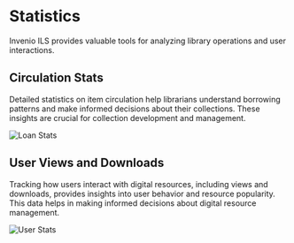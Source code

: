 # Statistics

Invenio ILS provides valuable tools for analyzing library operations and user interactions.

## Circulation Stats

Detailed statistics on item circulation help librarians understand borrowing patterns and make informed decisions about their collections. These insights are crucial for collection development and management.

![Loan Stats](/assets/images/features/most-loaned.png)

## User Views and Downloads

Tracking how users interact with digital resources, including views and downloads, provides insights into user behavior and resource popularity. This data helps in making informed decisions about digital resource management.

![User Stats](/assets/images/features/user-stats.png)
